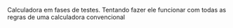 Calculadora em fases de testes. Tentando fazer ele funcionar com todas as regras de uma calculadora convencional
